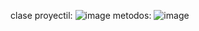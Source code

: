 clase proyectil:
![image](https://github.com/user-attachments/assets/0f6defcc-3051-4e15-b269-e8b4bbdcaad3)
metodos:
![image](https://github.com/user-attachments/assets/7d795065-13e3-4266-a68f-e7c7654a4a57)



